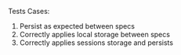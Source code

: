 Tests Cases:

1. Persist as expected between specs
2. Correctly applies local storage between specs
3. Correctly applies sessions storage and persists